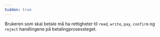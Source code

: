 ```yaml
---
hidden: true
---
```


Brukeren som skal betale må ha rettigheter til `read`, `write`, `pay`, `confirm` og `reject` handlingene på betalingprosessteget.